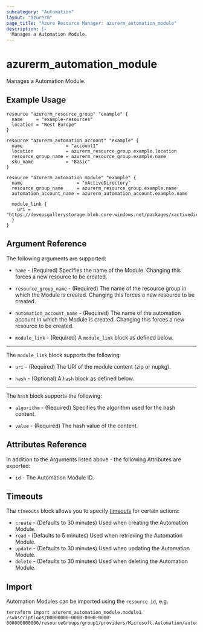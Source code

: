 ```yaml
---
subcategory: "Automation"
layout: "azurerm"
page_title: "Azure Resource Manager: azurerm_automation_module"
description: |-
  Manages a Automation Module.
---
```


# azurerm_automation_module

Manages a Automation Module.

## Example Usage

```hcl
resource "azurerm_resource_group" "example" {
  name     = "example-resources"
  location = "West Europe"
}

resource "azurerm_automation_account" "example" {
  name                = "account1"
  location            = azurerm_resource_group.example.location
  resource_group_name = azurerm_resource_group.example.name
  sku_name            = "Basic"
}

resource "azurerm_automation_module" "example" {
  name                    = "xActiveDirectory"
  resource_group_name     = azurerm_resource_group.example.name
  automation_account_name = azurerm_automation_account.example.name

  module_link {
    uri = "https://devopsgallerystorage.blob.core.windows.net/packages/xactivedirectory.2.19.0.nupkg"
  }
}
```

## Argument Reference

The following arguments are supported:

* `name` - (Required) Specifies the name of the Module. Changing this forces a new resource to be created.

* `resource_group_name` - (Required) The name of the resource group in which the Module is created. Changing this forces a new resource to be created.

* `automation_account_name` - (Required) The name of the automation account in which the Module is created. Changing this forces a new resource to be created.

* `module_link` - (Required) A `module_link` block as defined below.

---

The `module_link` block supports the following:

* `uri` - (Required) The URI of the module content (zip or nupkg).

* `hash` - (Optional) A `hash` block as defined below.

---

The `hash` block supports the following:

* `algorithm` - (Required) Specifies the algorithm used for the hash content.

* `value` - (Required) The hash value of the content.

## Attributes Reference

In addition to the Arguments listed above - the following Attributes are exported:

* `id` - The Automation Module ID.

## Timeouts

The `timeouts` block allows you to specify [timeouts](https://www.terraform.io/language/resources/syntax#operation-timeouts) for certain actions:

* `create` - (Defaults to 30 minutes) Used when creating the Automation Module.
* `read` - (Defaults to 5 minutes) Used when retrieving the Automation Module.
* `update` - (Defaults to 30 minutes) Used when updating the Automation Module.
* `delete` - (Defaults to 30 minutes) Used when deleting the Automation Module.

## Import

Automation Modules can be imported using the `resource id`, e.g.

```shell
terraform import azurerm_automation_module.module1 /subscriptions/00000000-0000-0000-0000-000000000000/resourceGroups/group1/providers/Microsoft.Automation/automationAccounts/account1/modules/module1
```

